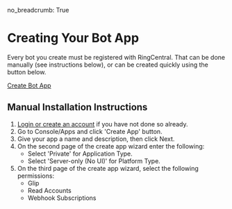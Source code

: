 no_breadcrumb: True

# Creating Your Bot App

Every bot you create must be registered with RingCentral. That can be done manually (see instructions below), or can be created quickly using the button below.

<a href="https://developer.ringcentral.com/new-app?name=My+Bot+App&desc=A+sample+app+created+for+the+javascript+chatbot+framework&public=true&type=ServerBot&permissions=ReadAccounts,EditExtensions,SubscriptionWebhook,TeamMessaging&redirectUri=https://%3Cchatbot-server%3E/bot/oauth" class="btn btn-primary">Create Bot App</a>

## Manual Installation Instructions

1. [Login or create an account](https://developer.ringcentral.com/login.html#/) if you have not done so already.
2. Go to Console/Apps and click 'Create App' button.
3. Give your app a name and description, then click Next.
4. On the second page of the create app wizard enter the following:
    * Select 'Private' for Application Type.
    * Select 'Server-only (No UI)' for Platform Type.
5. On the third page of the create app wizard, select the following permissions:
    * Glip
    * Read Accounts
    * Webhook Subscriptions

